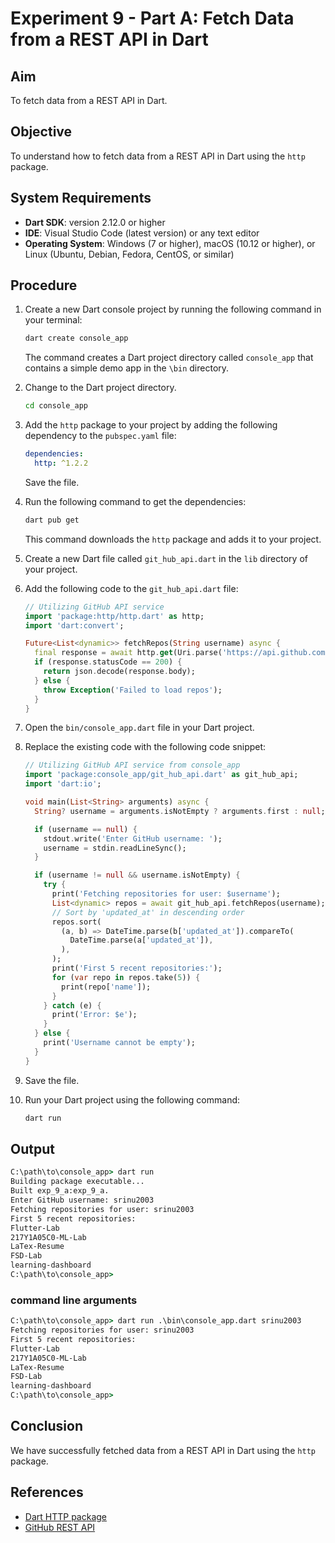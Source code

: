# Experiment 9 - Part A: **Fetch Data from a REST API in Dart**

## Aim
To fetch data from a REST API in Dart.

## Objective
To understand how to fetch data from a REST API in Dart using the `http` package.


## System Requirements
- **Dart SDK**: version 2.12.0 or higher
- **IDE**: Visual Studio Code (latest version) or any text editor
- **Operating System**: Windows (7 or higher), macOS (10.12 or higher), or Linux (Ubuntu, Debian, Fedora, CentOS, or similar)

## Procedure

1. Create a new Dart console project by running the following command in your terminal:
    ```cmd
    dart create console_app
    ```
    The command creates a Dart project directory called `console_app` that contains a simple demo app in the `\bin` directory.

2. Change to the Dart project directory.
    ```cmd
    cd console_app
    ```

3. Add the `http` package to your project by adding the following dependency to the `pubspec.yaml` file:
    ```yaml
    dependencies:
      http: ^1.2.2
    ```
    Save the file.

4. Run the following command to get the dependencies:
    ```cmd
    dart pub get
    ```
    This command downloads the `http` package and adds it to your project.

5. Create a new Dart file called `git_hub_api.dart` in the `lib` directory of your project.

6. Add the following code to the `git_hub_api.dart` file:
    ```dart
    // Utilizing GitHub API service
    import 'package:http/http.dart' as http;
    import 'dart:convert';

    Future<List<dynamic>> fetchRepos(String username) async {
      final response = await http.get(Uri.parse('https://api.github.com/users/$username/repos'));
      if (response.statusCode == 200) {
        return json.decode(response.body);
      } else {
        throw Exception('Failed to load repos');
      }
    }

    ```

7. Open the `bin/console_app.dart` file in your Dart project.

8. Replace the existing code with the following code snippet:
    ```dart
    // Utilizing GitHub API service from console_app
    import 'package:console_app/git_hub_api.dart' as git_hub_api;
    import 'dart:io';

    void main(List<String> arguments) async {
      String? username = arguments.isNotEmpty ? arguments.first : null;

      if (username == null) {
        stdout.write('Enter GitHub username: ');
        username = stdin.readLineSync();
      }

      if (username != null && username.isNotEmpty) {
        try {
          print('Fetching repositories for user: $username');
          List<dynamic> repos = await git_hub_api.fetchRepos(username);
          // Sort by 'updated_at' in descending order
          repos.sort(
            (a, b) => DateTime.parse(b['updated_at']).compareTo(
              DateTime.parse(a['updated_at']),
            ),
          );
          print('First 5 recent repositories:');
          for (var repo in repos.take(5)) {
            print(repo['name']);
          }
        } catch (e) {
          print('Error: $e');
        }
      } else {
        print('Username cannot be empty');
      }
    }
    ```

9. Save the file.

10. Run your Dart project using the following command:
    ```cmd
    dart run
    ```

## Output
```cmd
C:\path\to\console_app> dart run             
Building package executable... 
Built exp_9_a:exp_9_a.
Enter GitHub username: srinu2003
Fetching repositories for user: srinu2003
First 5 recent repositories:
Flutter-Lab
217Y1A05C0-ML-Lab
LaTex-Resume
FSD-Lab
learning-dashboard
C:\path\to\console_app> 
```

### command line arguments
```cmd
C:\path\to\console_app> dart run .\bin\console_app.dart srinu2003
Fetching repositories for user: srinu2003
First 5 recent repositories:
Flutter-Lab
217Y1A05C0-ML-Lab
LaTex-Resume
FSD-Lab
learning-dashboard
C:\path\to\console_app> 
```


## Conclusion
We have successfully fetched data from a REST API in Dart using the `http` package.


## References
- [Dart HTTP package](https://pub.dev/packages/http)
- [GitHub REST API](https://docs.github.com/en/rest)